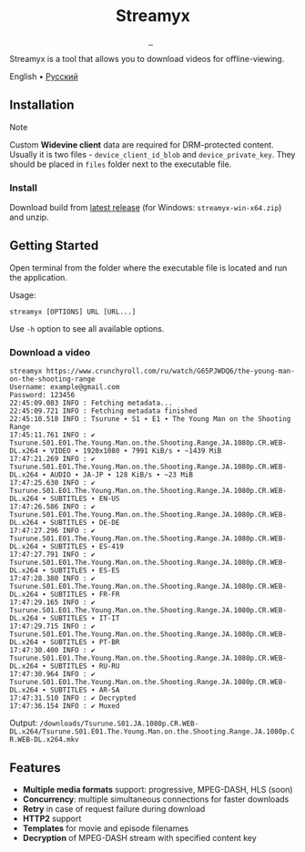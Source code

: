 <p align="center">
  <h1 align="center">Streamyx</h1>
</p>

<p align="center">
  <a aria-label="Join Discord community" href="https://discord.gg/fHMgAgc7gU">
    <img alt="" src="https://img.shields.io/badge/Discord-server-black?style=flat&logo=Discord&logoColor=white">
  </a>
  <a aria-label="Join Telegram community" href="https://t.me/streamyxtalks">
    <img alt="" src="https://img.shields.io/badge/Telegram-chat-black?style=flat&logo=Telegram&logoColor=white">
  </a>
  <img alt="" src="https://img.shields.io/github/v/release/vitalygashkov/streamyx?style=flat&color=black">
  <img alt="" src="https://img.shields.io/github/downloads/vitalygashkov/streamyx/latest/total?style=flat&color=black">
  <img alt="" src="https://img.shields.io/github/downloads/vitalygashkov/streamyx/total?style=flat&color=black">
</p>

Streamyx is a tool that allows you to download videos for offline-viewing.

<div align="left">
  <span>English</span> •
  <a href="https://github.com/vitalygashkov/streamyx/tree/main/docs/README.ru.md">Pусский</a>
</div>

## Installation

> [!NOTE]  
> Custom **Widevine client** data are required for DRM-protected content. Usually it is two files - `device_client_id_blob` and `device_private_key`. They should be placed in `files` folder next to the executable file.

### Install

Download build from [latest release](https://github.com/vitalygashkov/streamyx/releases/latest) (for Windows: `streamyx-win-x64.zip`) and unzip.

## Getting Started

Open terminal from the folder where the executable file is located and run the application.

Usage:

```shell
streamyx [OPTIONS] URL [URL...]
```

Use `-h` option to see all available options.

### Download a video

```shell
streamyx https://www.crunchyroll.com/ru/watch/G65PJWDQ6/the-young-man-on-the-shooting-range
Username: example@gmail.com
Password: 123456
22:45:09.083 INFO : Fetching metadata...
22:45:09.721 INFO : Fetching metadata finished
22:45:10.518 INFO : Tsurune ∙ S1 ∙ E1 ∙ The Young Man on the Shooting Range
17:45:11.761 INFO : ✔ Tsurune.S01.E01.The.Young.Man.on.the.Shooting.Range.JA.1080p.CR.WEB-DL.x264 ∙ VIDEO ∙ 1920x1080 ∙ 7991 KiB/s ∙ ~1439 MiB
17:47:21.269 INFO : ✔ Tsurune.S01.E01.The.Young.Man.on.the.Shooting.Range.JA.1080p.CR.WEB-DL.x264 ∙ AUDIO ∙ JA-JP ∙ 128 KiB/s ∙ ~23 MiB
17:47:25.630 INFO : ✔ Tsurune.S01.E01.The.Young.Man.on.the.Shooting.Range.JA.1080p.CR.WEB-DL.x264 ∙ SUBTITLES ∙ EN-US
17:47:26.586 INFO : ✔ Tsurune.S01.E01.The.Young.Man.on.the.Shooting.Range.JA.1080p.CR.WEB-DL.x264 ∙ SUBTITLES ∙ DE-DE
17:47:27.296 INFO : ✔ Tsurune.S01.E01.The.Young.Man.on.the.Shooting.Range.JA.1080p.CR.WEB-DL.x264 ∙ SUBTITLES ∙ ES-419
17:47:27.791 INFO : ✔ Tsurune.S01.E01.The.Young.Man.on.the.Shooting.Range.JA.1080p.CR.WEB-DL.x264 ∙ SUBTITLES ∙ ES-ES
17:47:28.380 INFO : ✔ Tsurune.S01.E01.The.Young.Man.on.the.Shooting.Range.JA.1080p.CR.WEB-DL.x264 ∙ SUBTITLES ∙ FR-FR
17:47:29.165 INFO : ✔ Tsurune.S01.E01.The.Young.Man.on.the.Shooting.Range.JA.1080p.CR.WEB-DL.x264 ∙ SUBTITLES ∙ IT-IT
17:47:29.715 INFO : ✔ Tsurune.S01.E01.The.Young.Man.on.the.Shooting.Range.JA.1080p.CR.WEB-DL.x264 ∙ SUBTITLES ∙ PT-BR
17:47:30.400 INFO : ✔ Tsurune.S01.E01.The.Young.Man.on.the.Shooting.Range.JA.1080p.CR.WEB-DL.x264 ∙ SUBTITLES ∙ RU-RU
17:47:30.964 INFO : ✔ Tsurune.S01.E01.The.Young.Man.on.the.Shooting.Range.JA.1080p.CR.WEB-DL.x264 ∙ SUBTITLES ∙ AR-SA
17:47:31.510 INFO : ✔ Decrypted
17:47:36.154 INFO : ✔ Muxed
```

Output: `/downloads/Tsurune.S01.JA.1080p.CR.WEB-DL.x264/Tsurune.S01.E01.The.Young.Man.on.the.Shooting.Range.JA.1080p.CR.WEB-DL.x264.mkv`

## Features

- **Multiple media formats** support: progressive, MPEG-DASH, HLS (soon)
- **Concurrency**: multiple simultaneous connections for faster downloads
- **Retry** in case of request failure during download
- **HTTP2** support
- **Templates** for movie and episode filenames
- **Decryption** of MPEG-DASH stream with specified content key
